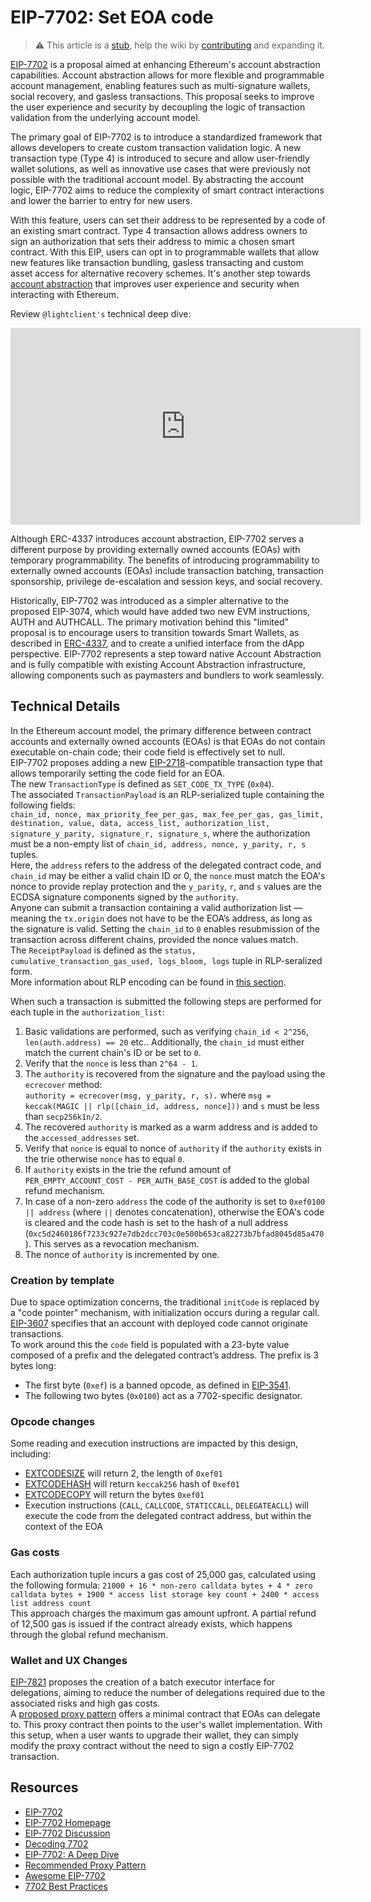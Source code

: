 # EIP-7702: Set EOA code

> :warning: This article is a [stub](https://en.wikipedia.org/wiki/Wikipedia:Stub), help the wiki by [contributing](/contributing.md) and expanding it.

[EIP-7702](https://eips.ethereum.org/EIPS/eip-7702)  is a proposal aimed at enhancing Ethereum's account abstraction capabilities. Account abstraction allows for more flexible and programmable account management, enabling features such as multi-signature wallets, social recovery, and gasless transactions. This proposal seeks to improve the user experience and security by decoupling the logic of transaction validation from the underlying account model.

The primary goal of EIP-7702 is to introduce a standardized framework that allows developers to create custom transaction validation logic. A new transaction type (Type 4) is introduced to secure and allow user-friendly wallet solutions, as well as innovative use cases that were previously not possible with the traditional account model. By abstracting the account logic, EIP-7702 aims to reduce the complexity of smart contract interactions and lower the barrier to entry for new users.

With this feature, users can set their address to be represented by a code of an existing smart contract. Type 4 transaction allows address owners to sign an authorization that sets their address to mimic a chosen smart contract.
With this EIP, users can opt in to programmable wallets that allow new features like transaction bundling, gasless transacting and custom asset access for alternative recovery schemes. It's another step towards [account abstraction](https://ethereum.org/en/roadmap/account-abstraction/) that improves user experience and security when interacting with Ethereum.

Review `@lightclient's` technical deep dive:

<!-- markdownlint-disable-next-line MD033 -->
<iframe width="560" height="315" src="https://www.youtube.com/embed/_k5fKlKBWV4?si=Y4DehqLu5fpT7-a3" title="YouTube video player" frameborder="0" allow="accelerometer; autoplay; clipboard-write; encrypted-media; gyroscope; picture-in-picture; web-share" referrerpolicy="strict-origin-when-cross-origin" allowfullscreen></iframe>

Although ERC-4337 introduces account abstraction, EIP-7702 serves a different purpose by providing externally owned accounts (EOAs) with temporary programmability. The benefits of introducing programmability to externally owned accounts (EOAs) include transaction batching, transaction sponsorship, privilege de-escalation and session keys, and social recovery.

Historically, EIP-7702 was introduced as a simpler alternative to the proposed EIP-3074, which would have added two new EVM instructions, AUTH and AUTHCALL. The primary motivation behind this "limited" proposal is to encourage users to transition towards Smart Wallets, as described in [ERC-4337](https://eips.ethereum.org/EIPS/eip-4337), and to create a unified interface from the dApp perspective. EIP-7702 represents a step toward native Account Abstraction and is fully compatible with existing Account Abstraction infrastructure, allowing components such as paymasters and bundlers to work seamlessly.

## Technical Details

In the Ethereum account model, the primary difference between contract accounts and externally owned accounts (EOAs) is that EOAs do not contain executable on-chain code; their code field is effectively set to null.  
EIP-7702 proposes adding a new [EIP-2718](https://eips.ethereum.org/EIPS/eip-2718)-compatible transaction type that allows temporarily setting the code field for an EOA.  
The new `TransactionType` is defined as `SET_CODE_TX_TYPE` (`0x04`).  
The associated `TransactionPayload` is an RLP-serialized tuple containing the following fields:  
`chain_id, nonce, max_priority_fee_per_gas, max_fee_per_gas, gas_limit, destination, value, data, access_list, authorization_list, signature_y_parity, signature_r, signature_s`, where the authorization must be a non-empty list of `chain_id, address, nonce, y_parity, r, s` tuples.   
Here, the `address` refers to the address of the delegated contract code, and `chain_id` may be either a valid chain ID or 0, the `nonce` must match the EOA's nonce to provide replay protection and the `y_parity`, `r`, and `s` values are the ECDSA signature components signed by the `authority`.   
Anyone can submit a transaction containing a valid authorization list — meaning the `tx.origin` does not have to be the EOA’s address, as long as the signature is valid. Setting the `chain_id` to `0` enables resubmission of the transaction across different chains, provided the nonce values match.  
The `ReceiptPayload` is defined as the `status, cumulative_transaction_gas_used, logs_bloom, logs` tuple in RLP-seralized form.  
More information about RLP encoding can be found in [this section](https://epf.wiki/#/wiki/EL/RLP).

When such a transaction is submitted the following steps are performed for each tuple in the `authorization_list`:
1. Basic validations are performed, such as verifying `chain_id < 2^256`, `len(auth.address) == 20` etc.. Additionally, the `chain_id` must either match the current chain's ID or be set to `0`.
2. Verify that the `nonce` is less than `2^64 - 1`.
3. The `authority` is recovered from the signature and the payload using the `ecrecover` method:  
`authority = ecrecover(msg, y_parity, r, s).` where `msg = keccak(MAGIC || rlp([chain_id, address, nonce]))` and `s` must be less than `secp256k1n/2`.
4. The recovered `authority` is marked as a warm address and is added to the `accessed_addresses` set.
5. Verify that `nonce` is equal to  nonce of `authority` if the `authority` exists in the trie otherwise `nonce` has to equal `0`.
6. If `authority` exists in the trie the refund amount of `PER_EMPTY_ACCOUNT_COST - PER_AUTH_BASE_COST` is added to the global refund mechanism.
7. In case of a non-zero `address` the code of the authority is set to `0xef0100 || address` (where `||` denotes concatenation), otherwise the EOA's code is cleared and the code hash is set to the hash of a null address (`0xc5d2460186f7233c927e7db2dcc703c0e500b653ca82273b7bfad8045d85a470`). This serves as a revocation mechanism.
8. The nonce of `authority` is incremented by one.

### Creation by template

Due to space optimization concerns, the traditional `initCode` is replaced by a "code pointer" mechanism, with initialization occurs during a regular call.
[EIP-3607](https://eips.ethereum.org/EIPS/eip-3607) specifies that an account with deployed code cannot originate transactions.  
To work around this the `code` field is populated with a 23-byte value composed of a prefix and the delegated contract’s address.
The prefix is 3 bytes long:
 - The first byte (`0xef`) is a banned opcode, as defined in [EIP-3541](https://eips.ethereum.org/EIPS/eip-3541).
 - The following two bytes (`0x0100`) act as a 7702-specific designator.

### Opcode changes

Some reading and execution instructions are impacted by this design, including:
  - [EXTCODESIZE](https://www.evm.codes/?fork=cancun#3b) will return 2, the length of `0xef01`
  - [EXTCODEHASH](https://www.evm.codes/?fork=cancun#3f) will return `keccak256` hash of `0xef01`
  - [EXTCODECOPY](https://www.evm.codes/?fork=cancun#3c) will return the bytes `0xef01`
  - Execution instructions (`CALL`, `CALLCODE`, `STATICCALL`, `DELEGATEACLL`) will execute the code from the delegated contract address, but within the context of the EOA

### Gas costs

Each authorization tuple incurs a gas cost of 25,000 gas, calculated using the following formula:
```21000 + 16 * non-zero calldata bytes + 4 * zero calldata bytes + 1900 * access list storage key count + 2400 * access list address count```    
This approach charges the maximum gas amount upfront. A partial refund of 12,500 gas is issued if the contract already exists, which happens through the global refund mechanism.

### Wallet and UX Changes

[EIP-7821](https://eips.ethereum.org/EIPS/eip-7821) proposes the creation of a batch executor interface for delegations, aiming to reduce the number of delegations required due to the associated risks and high gas costs.  
A [proposed proxy pattern](https://gist.github.com/lightclient/7742e84fde4962f32928c6177eda7523) offers a minimal contract that EOAs can delegate to. This proxy contract then points to the user's wallet implementation. With this setup, when a user wants to upgrade their wallet, they can simply modify the proxy contract without the need to sign a costly EIP-7702 transaction.

## Resources

- [EIP-7702](https://eips.ethereum.org/EIPS/eip-7702)
- [EIP-7702 Homepage](https://eip7702.io/)
- [EIP-7702 Discussion](https://ethereum-magicians.org/t/eip-7702-set-eoa-account-code/19923)
- [Decoding 7702](https://medium.com/inception-capital/decoding-vitaliks-eip-7702-507c56f9f70c)
- [EIP-7702: A Deep Dive](https://hackmd.io/@colinlyguo/SyAZWMmr1x)
- [Recommended Proxy Pattern](https://gist.github.com/lightclient/7742e84fde4962f32928c6177eda7523)
- [Awesome EIP-7702](https://github.com/fireblocks-labs/awesome-eip-7702)
- [7702 Best Practices](https://hackmd.io/@rimeissner/eip7702-best-practices)

